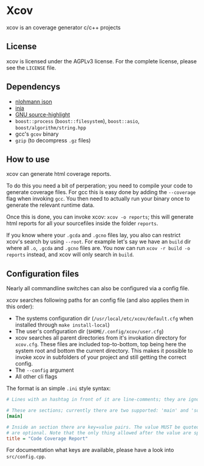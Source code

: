 # Xcov
xcov is an coverage generator c/c++ projects

## License
xcov is licensed under the AGPLv3 license. For the complete license, please see the `LICENSE` file.

## Dependencys
- [nlohmann json](https://github.com/nlohmann/json)
- [inja](https://github.com/pantor/inja)
- [GNU source-highlight](https://www.gnu.org/software/src-highlite/source-highlight.html)
- `boost::process` (`boost::filesystem`), `boost::asio`, `boost/algorithm/string.hpp`
- gcc's `gcov` binary
- `gzip` (to decompress `.gz` files)

## How to use
xcov can generate html coverage reports.

To do this you need a bit of perperation; you need to compile your code to generate coverage files.
For gcc this is easy done by adding the `--coverage` flag when invoking `gcc`.
You then need to actually run your binary once to generate the relevant runtime data.

Once this is done, you can invoke xcov: `xcov -o reports`; this will generate html reports for all your sourcefiles
inside the folder `reports`.

If you know where your `.gcda` and `.gcno` files lay, you also can restrict xcov's search by using `--root`.
For example let's say we have an `build` dir where all `.o`, `.gcda` and `.gcno` files are.
You now can run `xcov -r build -o reports` instead, and xcov will only search in `build`.

## Configuration files
Nearly all commandline switches can also be configured via a config file.

xcov searches following paths for an config file (and also applies them in this order):
- The systems configuration dir (`/usr/local/etc/xcov/default.cfg` when installed through `make install-local`)
- The user's configuration dir (`$HOME/.config/xcov/user.cfg`)
- xcov searches all parent directories from it's invokation directory for `xcov.cfg`.
    These files are included top-to-bottom, top being here the system root and bottom the current directory. This makes it possible to invoke xcov in subfolders of your project and still getting the correct config.
- The `--config` argument
- All other cli flags

The format is an simple `.ini` style syntax:
```ini
# Lines with an hashtag in front of it are line-comments; they are ignored

# These are sections; currently there are two supported: 'main' and 'source_highlight'
[main]

# Inside an section there are key=value pairs. The value MUST be quoted, but the spaces around the equal sign
# are optional. Note that the only thing allowed after the value are spaces or comments.
title = "Code Coverage Report"
```

For documentation what keys are available, please have a look into `src/config.cpp`.